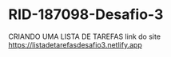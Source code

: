 # RID-187098-Desafio-3
CRIANDO UMA LISTA DE TAREFAS
link do site https://listadetarefasdesafio3.netlify.app
